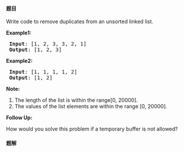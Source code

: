 #### 题目
<p>Write code to remove duplicates from an unsorted linked list.</p>

<p><strong>Example1:</strong></p>

<pre>
<strong> Input</strong>: [1, 2, 3, 3, 2, 1]
<strong> Output</strong>: [1, 2, 3]
</pre>

<p><strong>Example2:</strong></p>

<pre>
<strong> Input</strong>: [1, 1, 1, 1, 2]
<strong> Output</strong>: [1, 2]
</pre>

<p><strong>Note: </strong></p>

<ol>
	<li>The length of the list is within the range[0, 20000].</li>
	<li>The values of the list elements are within the range [0, 20000].</li>
</ol>

<p><strong>Follow Up: </strong></p>

<p>How would you solve this problem if a temporary buffer is not allowed?</p>


 #### 题解
